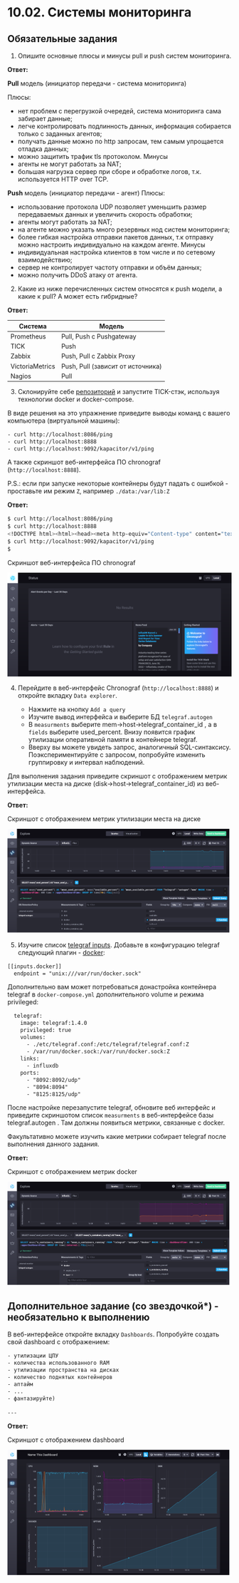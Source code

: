 # 10.02. Системы мониторинга

## Обязательные задания

1. Опишите основные плюсы и минусы pull и push систем мониторинга.

__Ответ:__

__Pull__ модель (инициатор передачи - система мониторинга)

Плюсы:
- нет проблем с перегрузкой очередей, система мониторинга сама забирает данные;
- легче контролировать подлинность данных, информация собирается только с заданных агентов;
- получать данные можно по http запросам, тем самым упрощается отладка данных;
- можно защитить трафик tls протоколом.
Минусы
- агенты не могут работать за NAT;
- большая нагрузка сервер при сборе и обработке логов, т.к. используется HTTP over TCP.

__Push__ модель (инициатор передачи - агент)
Плюсы:
- использование протокола UDP позволяет уменьшить размер передаваемых данных и увеличить скорость обработки;
- агенты могут работать за NAT;
- на агенте можно указать много резервных нод систем мониторинга;
- более гибкая настройка отправки пакетов данных, т.к отправку можно настроить индивидуально на каждом агенте.
Минусы
- индивидуальная настройка клиентов в том числе и по сетевому взаимодействию;
- сервер не контролирует частоту отправки и объём данных;
- можно получить DDoS атаку от агента. 

2. Какие из ниже перечисленных систем относятся к push модели, а какие к pull? А может есть гибридные?

__Ответ:__

| Система | Модель |
| - | - |
| Prometheus  | Pull, Push с Pushgateway |
| TICK | Push |
| Zabbix | Push, Pull с Zabbix Proxy |
| VictoriaMetrics | Push, Pull (зависит от источника) |
| Nagios | Pull |

3. Склонируйте себе [репозиторий](https://github.com/influxdata/sandbox/tree/master) и запустите TICK-стэк, 
используя технологии docker и docker-compose.

В виде решения на это упражнение приведите выводы команд с вашего компьютера (виртуальной машины):

    - curl http://localhost:8086/ping
    - curl http://localhost:8888
    - curl http://localhost:9092/kapacitor/v1/ping

А также скриншот веб-интерфейса ПО chronograf (`http://localhost:8888`). 

P.S.: если при запуске некоторые контейнеры будут падать с ошибкой - проставьте им режим `Z`, например
`./data:/var/lib:Z`

__Ответ:__

```BASH
$ curl http://localhost:8086/ping
$ curl http://localhost:8888
<!DOCTYPE html><html><head><meta http-equiv="Content-type" content="text/html; charset=utf-8"><title>Chronograf</title><link rel="icon shortcut" href="/favicon.fa749080.ico"><link rel="stylesheet" href="/src.9cea3e4e.css"></head><body> <div id="react-root" data-basepath=""></div> <script src="/src.a969287c.js"></script> </body></html>
$ curl http://localhost:9092/kapacitor/v1/ping
$
```
Скриншот веб-интерфейса ПО chronograf

![10-02-03](./img/10-02-03-chronograf.png)

4. Перейдите в веб-интерфейс Chronograf (`http://localhost:8888`) и откройте вкладку `Data explorer`.

    - Нажмите на кнопку `Add a query`
    - Изучите вывод интерфейса и выберите БД `telegraf.autogen`
    - В `measurments` выберите mem->host->telegraf_container_id , а в `fields` выберите used_percent. 
    Внизу появится график утилизации оперативной памяти в контейнере telegraf.
    - Вверху вы можете увидеть запрос, аналогичный SQL-синтаксису. 
    Поэкспериментируйте с запросом, попробуйте изменить группировку и интервал наблюдений.

Для выполнения задания приведите скриншот с отображением метрик утилизации места на диске 
(disk->host->telegraf_container_id) из веб-интерфейса.

__Ответ:__

Скриншот с отображением метрик утилизации места на диске

![10-02-04](./img/10-02-04-show_mem.png)

5. Изучите список [telegraf inputs](https://github.com/influxdata/telegraf/tree/master/plugins/inputs). 
Добавьте в конфигурацию telegraf следующий плагин - [docker](https://github.com/influxdata/telegraf/tree/master/plugins/inputs/docker):
```
[[inputs.docker]]
  endpoint = "unix:///var/run/docker.sock"
```

Дополнительно вам может потребоваться донастройка контейнера telegraf в `docker-compose.yml` дополнительного volume и 
режима privileged:
```
  telegraf:
    image: telegraf:1.4.0
    privileged: true
    volumes:
      - ./etc/telegraf.conf:/etc/telegraf/telegraf.conf:Z
      - /var/run/docker.sock:/var/run/docker.sock:Z
    links:
      - influxdb
    ports:
      - "8092:8092/udp"
      - "8094:8094"
      - "8125:8125/udp"
```

После настройке перезапустите telegraf, обновите веб интерфейс и приведите скриншотом список `measurments` в 
веб-интерфейсе базы telegraf.autogen . Там должны появиться метрики, связанные с docker.

Факультативно можете изучить какие метрики собирает telegraf после выполнения данного задания.

__Ответ:__

Скриншот с отображением метрик docker

![10-02-05](./img/10-02-05-show_dockers.png)

## Дополнительное задание (со звездочкой*) - необязательно к выполнению

В веб-интерфейсе откройте вкладку `Dashboards`. Попробуйте создать свой dashboard с отображением:

    - утилизации ЦПУ
    - количества использованного RAM
    - утилизации пространства на дисках
    - количество поднятых контейнеров
    - аптайм
    - ...
    - фантазируйте)
    
    ---

__Ответ:__

Скриншот с отображением dashboard

![10-02-03](./img/10-02-06-show_metrics.png)
